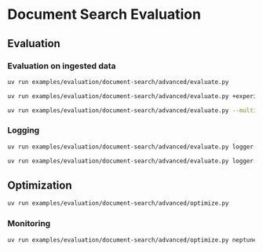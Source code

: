 # Document Search Evaluation

## Evaluation

### Evaluation on ingested data

```sh
uv run examples/evaluation/document-search/advanced/evaluate.py
```

```sh
uv run examples/evaluation/document-search/advanced/evaluate.py +experiments=chunking-250
```

```sh
uv run examples/evaluation/document-search/advanced/evaluate.py --multirun +experiments=chunking-250,chunking-500,chunking-1000
```

### Logging

```sh
uv run examples/evaluation/document-search/advanced/evaluate.py logger.local=True
```

```sh
uv run examples/evaluation/document-search/advanced/evaluate.py logger.neptune=True
```

## Optimization

```sh
uv run examples/evaluation/document-search/advanced/optimize.py
```

### Monitoring

```sh
uv run examples/evaluation/document-search/advanced/optimize.py neptune_callback=True
```
